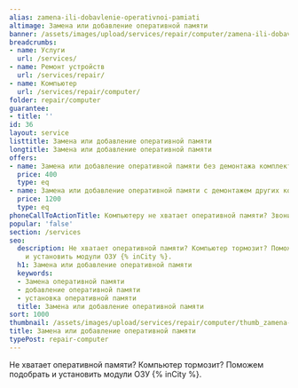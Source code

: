 ```yaml
---
alias: zamena-ili-dobavlenie-operativnoi-pamiati
altimage: Замена или добавление оперативной памяти
banner: /assets/images/upload/services/repair/computer/zamena-ili-dobavlenie-operativnoi-pamiati.jpg
breadcrumbs:
- name: Услуги
  url: /services/
- name: Ремонт устройств
  url: /services/repair/
- name: Компьютер
  url: /services/repair/computer/
folder: repair/computer
guarantee:
- title: ''
id: 36
layout: service
listtitle: Замена или добавление оперативной памяти
longtitle: Замена или добавление оперативной памяти
offers:
- name: Замена или добавление оперативной памяти без демонтажа комплектующих
  price: 400
  type: eq
- name: Замена или добавление оперативной памяти с демонтажем других комплектующих
  price: 1200
  type: eq
phoneCallToActionTitle: Компьютеру не хватает оперативной памяти? Звоните!
popular: 'false'
section: /services
seo:
  description: Не хватает оперативной памяти? Компьютер тормозит? Поможем подобрать
    и установить модули ОЗУ {% inCity %}.
  h1: Замена или добавление оперативной памяти
  keywords:
  - Замена оперативной памяти
  - добавление оперативной памяти
  - установка оперативной памяти
  title: Замена или добавление оперативной памяти
sort: 1000
thumbnail: /assets/images/upload/services/repair/computer/thumb_zamena-ili-dobavlenie-operativnoi-pamiati.jpg
title: Замена или добавление оперативной памяти
typePost: repair-computer
---
```

Не хватает оперативной памяти? Компьютер тормозит? Поможем подобрать и установить модули ОЗУ {% inCity %}.